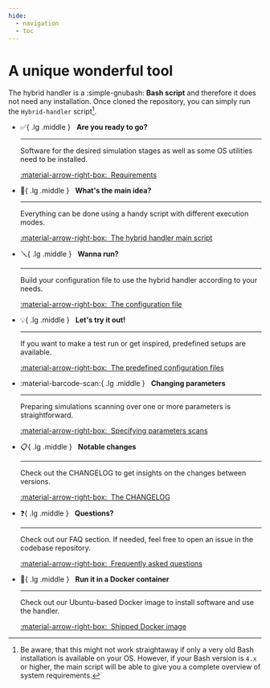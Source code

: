 ```yaml
---
hide:
  - navigation
  - toc
---
```


# A unique wonderful tool

The hybrid handler is a :simple-gnubash: **Bash script** and therefore it does not need any installation.
Once cloned the repository, you can simply run the `Hybrid-handler` script[^1].

[^1]: Be aware, that this might not work straightaway if only a very old Bash installation is available on your OS.
      However, if your Bash version is `4.x` or higher, the main script will be able to give you a complete overview of system requirements.

<div class="grid cards" markdown>

-   :white_check_mark:{ .lg .middle } &nbsp; __Are you ready to go?__

    ---

    Software for the desired simulation stages as well as some OS utilities need to be installed.

    [:material-arrow-right-box:&nbsp; Requirements](prerequisites.md)

-   :sunrise_over_mountains:{ .lg .middle } &nbsp; __What's the main idea?__

    ---

    Everything can be done using a handy script with different execution modes.

    [:material-arrow-right-box:&nbsp; The hybrid handler main script](execution_modes.md)

-   :screwdriver:{ .lg .middle } &nbsp; __Wanna run?__

    ---

    Build your configuration file to use the hybrid handler according to your needs.

    [:material-arrow-right-box:&nbsp; The configuration file](configuration_file.md)

-   :bulb:{ .lg .middle } &nbsp; __Let's try it out!__

    ---

    If you want to make a test run or get inspired, predefined setups are available.

    [:material-arrow-right-box:&nbsp; The predefined configuration files](predefined_configs.md)

-   :material-barcode-scan:{ .lg .middle } &nbsp; __Changing parameters__

    ---

    Preparing simulations scanning over one or more parameters is straightforward.

    [:material-arrow-right-box:&nbsp; Specifying parameters scans](scans_syntax.md)

-   :clipboard:{ .lg .middle } &nbsp; __Notable changes__

    ---

    Check out the CHANGELOG to get insights on the changes between versions.

    [:material-arrow-right-box:&nbsp; The CHANGELOG](CHANGELOG/index.md)

-   :question:{ .lg .middle } &nbsp; __Questions?__

    ---

    Check out our FAQ section. If needed, feel free to open an issue in the codebase repository.

    [:material-arrow-right-box:&nbsp; Frequently asked questions](FAQ/index.md)

-   :whale:{ .lg .middle } &nbsp; __Run it in a Docker container__

    ---

    Check out our Ubuntu-based Docker image to install software and use the handler.

    [:material-arrow-right-box:&nbsp; Shipped Docker image](docker_image.md)

</div>
